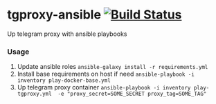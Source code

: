 # tgproxy-ansible [![Build Status](https://travis-ci.org/bl00w/tgproxy-ansible.svg?branch=master)](https://travis-ci.org/bl00w/tgproxy-ansible)
Up telegram proxy with ansible playbooks

### Usage
1) Update ansible roles
`ansible-galaxy install -r requirements.yml`
2) Install base requirements on host if need
`ansible-playbook -i inventory play-docker-base.yml`
3) Up telegram proxy container
`ansible-playbook -i inventory play-tgproxy.yml  -e "proxy_secret=SOME_SECRET proxy_tag=SOME_TAG"`
